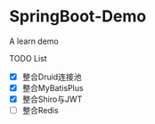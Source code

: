 # SpringBoot-Demo
A learn demo

TODO List

- [x] 整合Druid连接池
- [x] 整合MyBatisPlus
- [x] 整合Shiro与JWT
- [ ] 整合Redis 
